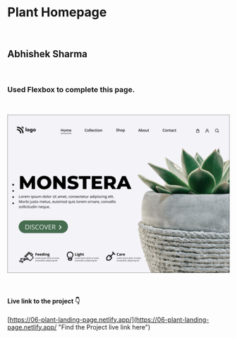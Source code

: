 # Plant Homepage

<br>

## Abhishek Sharma

<br>

### Used Flexbox to complete this page.

<br>

![Plant Homepage](./6.png)

<br>

#### Live link to the project 👇

[https://06-plant-landing-page.netlify.app/](https://06-plant-landing-page.netlify.app/ "Find the Project live link here")
<br>
